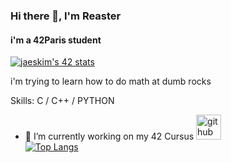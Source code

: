 ### Hi there 👋, I'm Reaster
#### i'm a 42Paris student
[![jaeskim's 42 stats](https://badge42.herokuapp.com/api/stats/earnaud)](https://github.com/JaeSeoKim/badge42)

i'm trying to learn how to do math at dumb rocks

Skills: C / C++ / PYTHON

- 🔭 I’m currently working on my 42 Cursus 
[<img src='https://cdn.jsdelivr.net/npm/simple-icons@3.0.1/icons/github.svg' alt='github' height='40'>](https://github.com/Reaster0)  
[![Top Langs](https://github-readme-stats.vercel.app/api/top-langs/?username=Reaster0)](https://github.com/anuraghazra/github-readme-stats)

